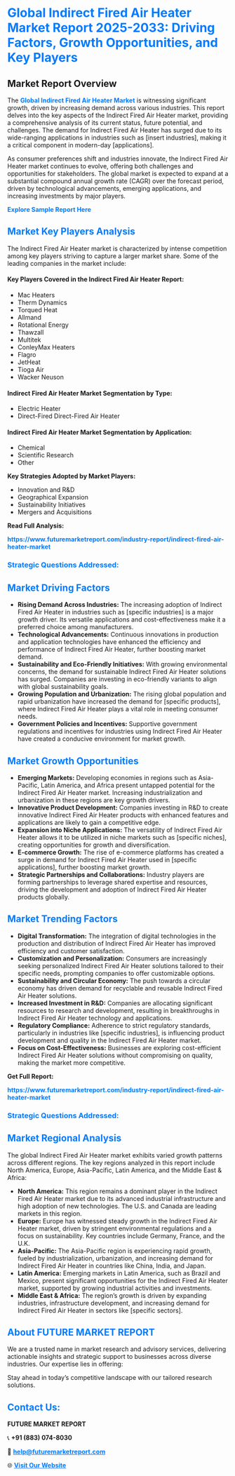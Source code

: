 <h1 style="color: #007BFF;">Global Indirect Fired Air Heater Market Report 2025-2033: Driving Factors, Growth Opportunities, and Key Players</h1>

<section id="overview">
<h2>Market Report Overview</h2>
<p>The <a href="https://www.futuremarketreport.com/industry-report/indirect-fired-air-heater-market" style="color: #007BFF; text-decoration: none;"><strong>Global Indirect Fired Air Heater Market</strong></a> is witnessing significant growth, driven by increasing demand across various industries. This report delves into the key aspects of the Indirect Fired Air Heater market, providing a comprehensive analysis of its current status, future potential, and challenges. The demand for Indirect Fired Air Heater has surged due to its wide-ranging applications in industries such as [insert industries], making it a critical component in modern-day [applications].</p>
<p>As consumer preferences shift and industries innovate, the Indirect Fired Air Heater market continues to evolve, offering both challenges and opportunities for stakeholders. The global market is expected to expand at a substantial compound annual growth rate (CAGR) over the forecast period, driven by technological advancements, emerging applications, and increasing investments by major players.</p>
</section>

<section id="overview">
<p><a href="https://www.futuremarketreport.com/request-sample/reportId=104189" style="color: #007BFF; text-decoration: none;"><strong>Explore Sample Report Here</strong></a></p>
</section>

<section id="key-players">
<h2 style="color: #007BFF;">Market Key Players Analysis</h2>
<p>The Indirect Fired Air Heater market is characterized by intense competition among key players striving to capture a larger market share. Some of the leading companies in the market include:</p>
<h4>Key Players Covered in the Indirect Fired Air Heater Report:</h4>
<ul><li>Mac Heaters</li><li>Therm Dynamics</li><li>Torqued Heat</li><li>Allmand</li><li>Rotational Energy</li><li>Thawzall</li><li>Multitek</li><li>ConleyMax Heaters</li><li>Flagro</li><li>JetHeat</li><li>Tioga Air</li><li>Wacker Neuson</li></ul>
<h4>Indirect Fired Air Heater Market Segmentation by Type:</h4>
<ul><li>Electric Heater</li><li>Direct-Fired Direct-Fired Air Heater</li></ul>

<h4>Indirect Fired Air Heater Market Segmentation by Application:</h4>
<ul><li>Chemical</li><li>Scientific Research</li><li>Other</li></ul>
<p><strong>Key Strategies Adopted by Market Players:</strong></p>
<ul>
<li>Innovation and R&D</li>
<li>Geographical Expansion</li>
<li>Sustainability Initiatives</li>
<li>Mergers and Acquisitions</li>
</ul>
</section>

<section>
<p><strong>Read Full Analysis: </strong></p><a href="https://www.futuremarketreport.com/industry-report/indirect-fired-air-heater-market" style="color: #007BFF; text-decoration: none;"><strong>https://www.futuremarketreport.com/industry-report/indirect-fired-air-heater-market</strong></a>
<h3 style="color: #007BFF;">Strategic Questions Addressed:</h3>
</section>

<section id="driving-factors">
<h2 style="color: #007BFF;">Market Driving Factors</h2>
<ul>
<li><strong>Rising Demand Across Industries:</strong> The increasing adoption of Indirect Fired Air Heater in industries such as [specific industries] is a major growth driver. Its versatile applications and cost-effectiveness make it a preferred choice among manufacturers.</li>
<li><strong>Technological Advancements:</strong> Continuous innovations in production and application technologies have enhanced the efficiency and performance of Indirect Fired Air Heater, further boosting market demand.</li>
<li><strong>Sustainability and Eco-Friendly Initiatives:</strong> With growing environmental concerns, the demand for sustainable Indirect Fired Air Heater solutions has surged. Companies are investing in eco-friendly variants to align with global sustainability goals.</li>
<li><strong>Growing Population and Urbanization:</strong> The rising global population and rapid urbanization have increased the demand for [specific products], where Indirect Fired Air Heater plays a vital role in meeting consumer needs.</li>
<li><strong>Government Policies and Incentives:</strong> Supportive government regulations and incentives for industries using Indirect Fired Air Heater have created a conducive environment for market growth.</li>
</ul>
</section>

<section id="growth-opportunities">
<h2 style="color: #007BFF;">Market Growth Opportunities</h2>
<ul>
<li><strong>Emerging Markets:</strong> Developing economies in regions such as Asia-Pacific, Latin America, and Africa present untapped potential for the Indirect Fired Air Heater market. Increasing industrialization and urbanization in these regions are key growth drivers.</li>
<li><strong>Innovative Product Development:</strong> Companies investing in R&D to create innovative Indirect Fired Air Heater products with enhanced features and applications are likely to gain a competitive edge.</li>
<li><strong>Expansion into Niche Applications:</strong> The versatility of Indirect Fired Air Heater allows it to be utilized in niche markets such as [specific niches], creating opportunities for growth and diversification.</li>
<li><strong>E-commerce Growth:</strong> The rise of e-commerce platforms has created a surge in demand for Indirect Fired Air Heater used in [specific applications], further boosting market growth.</li>
<li><strong>Strategic Partnerships and Collaborations:</strong> Industry players are forming partnerships to leverage shared expertise and resources, driving the development and adoption of Indirect Fired Air Heater products globally.</li>
</ul>
</section>

<section id="trending-factors">
<h2 style="color: #007BFF;">Market Trending Factors</h2>
<ul>
<li><strong>Digital Transformation:</strong> The integration of digital technologies in the production and distribution of Indirect Fired Air Heater has improved efficiency and customer satisfaction.</li>
<li><strong>Customization and Personalization:</strong> Consumers are increasingly seeking personalized Indirect Fired Air Heater solutions tailored to their specific needs, prompting companies to offer customizable options.</li>
<li><strong>Sustainability and Circular Economy:</strong> The push towards a circular economy has driven demand for recyclable and reusable Indirect Fired Air Heater solutions.</li>
<li><strong>Increased Investment in R&D:</strong> Companies are allocating significant resources to research and development, resulting in breakthroughs in Indirect Fired Air Heater technology and applications.</li>
<li><strong>Regulatory Compliance:</strong> Adherence to strict regulatory standards, particularly in industries like [specific industries], is influencing product development and quality in the Indirect Fired Air Heater market.</li>
<li><strong>Focus on Cost-Effectiveness:</strong> Businesses are exploring cost-efficient Indirect Fired Air Heater solutions without compromising on quality, making the market more competitive.</li>
</ul>
</section>

<section>
<p><strong>Get Full Report: </strong></p><a href="https://www.futuremarketreport.com/industry-report/indirect-fired-air-heater-market" style="color: #007BFF; text-decoration: none;"><strong>https://www.futuremarketreport.com/industry-report/indirect-fired-air-heater-market</strong></a>
<h3 style="color: #007BFF;">Strategic Questions Addressed:</h3>
</section>


<section id="regional-analysis">
<h2 style="color: #007BFF;">Market Regional Analysis</h2>
<p>The global Indirect Fired Air Heater market exhibits varied growth patterns across different regions. The key regions analyzed in this report include North America, Europe, Asia-Pacific, Latin America, and the Middle East & Africa:</p>
<ul>
<li><strong>North America:</strong> This region remains a dominant player in the Indirect Fired Air Heater market due to its advanced industrial infrastructure and high adoption of new technologies. The U.S. and Canada are leading markets in this region.</li>
<li><strong>Europe:</strong> Europe has witnessed steady growth in the Indirect Fired Air Heater market, driven by stringent environmental regulations and a focus on sustainability. Key countries include Germany, France, and the U.K.</li>
<li><strong>Asia-Pacific:</strong> The Asia-Pacific region is experiencing rapid growth, fueled by industrialization, urbanization, and increasing demand for Indirect Fired Air Heater in countries like China, India, and Japan.</li>
<li><strong>Latin America:</strong> Emerging markets in Latin America, such as Brazil and Mexico, present significant opportunities for the Indirect Fired Air Heater market, supported by growing industrial activities and investments.</li>
<li><strong>Middle East & Africa:</strong> The region’s growth is driven by expanding industries, infrastructure development, and increasing demand for Indirect Fired Air Heater in sectors like [specific sectors].</li>
</ul>
</section>

<footer>
<h2 style="color: #007BFF;">About FUTURE MARKET REPORT</h2>
<p>We are a trusted name in market research and advisory services, delivering actionable insights and strategic support to businesses across diverse industries. Our expertise lies in offering:</p>

<p>Stay ahead in today’s competitive landscape with our tailored research solutions.</p>

<h2 style="color: #007BFF;">Contact Us:</h2>
<p><strong>FUTURE MARKET REPORT</strong></p>
<p>📞 <strong>+91 (883) 074-8030</strong></p>
<p>📧 <strong><a href="mailto:help@futuremarketreport.com" style="color: #007BFF;">help@futuremarketreport.com</a></strong></p>
<p>🌐 <strong><a href="https://www.futuremarketreport.com/" style="color: #007BFF;">Visit Our Website</a></strong></p>
</footer>